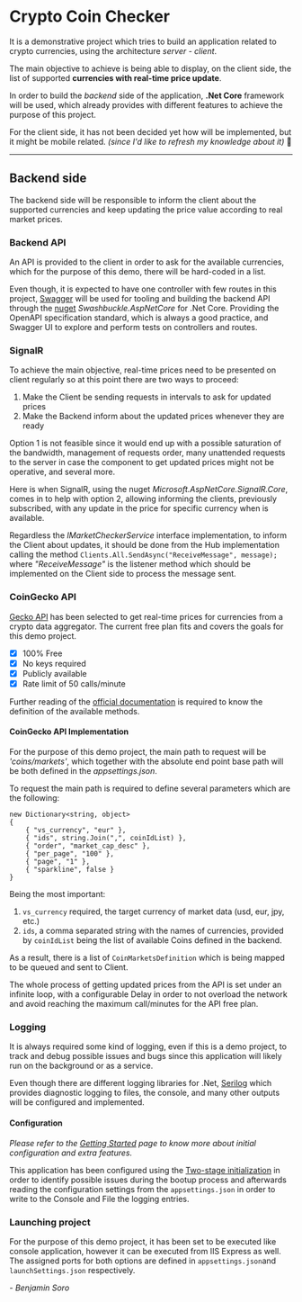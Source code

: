 ﻿# Crypto Coin Checker

It is a demonstrative project which tries to build an application related to crypto currencies, using the architecture *server - client*.

The main objective to achieve is being able to display, on the client side, the list of supported **currencies with real-time price update**.

In order to build the *backend* side of the application, **.Net Core** framework will be used, which already provides with different features to achieve the purpose of this project.

For the client side, it has not been decided yet how will be implemented, but it might be mobile related. *(since I'd like to refresh my knowledge about it)* 🙂

---
## Backend side
The backend side will be responsible to inform the client about the supported currencies and keep updating the price value according to real market prices.

### Backend API
An API is provided to the client in order to ask for the available currencies, which for the purpose of this demo, there will be hard-coded in a list.

Even though, it is expected to have one controller with few routes in this project, [Swagger](https://swagger.io/) will be used for tooling and building the backend API through the [nuget](https://www.nuget.org/packages/swashbuckle.aspnetcore/) *Swashbuckle.AspNetCore* for .Net Core. 
Providing the OpenAPI specification standard, which is always a good practice, and Swagger UI to explore and perform tests on controllers and routes.

### SignalR
To achieve the main objective, real-time prices need to be presented on client regularly so at this point there are two ways to proceed:

1. Make the Client be sending requests in intervals to ask for updated prices
2. Make the Backend inform about the updated prices whenever they are ready

Option 1 is not feasible since it would end up with a possible saturation of the bandwidth, management of requests order, many unattended requests to the server in case the component to get updated prices might not be operative, and several more.

Here is when SignalR, using the nuget *Microsoft.AspNetCore.SignalR.Core*, comes in to help with option 2, allowing informing the clients, previously subscribed, with any update in the price for specific currency when is available.

Regardless the *IMarketCheckerService* interface implementation, to inform the Client about updates, it should be done from the Hub implementation calling the method `Clients.All.SendAsync("ReceiveMessage", message);`
where *"ReceiveMessage"* is the listener method which should be implemented on the Client side to process the message sent.

### CoinGecko API
[Gecko API](https://www.coingecko.com/en/api) has been selected to get real-time prices for currencies from a crypto data aggregator.
The current free plan fits and covers the goals for this demo project.

- [x] 100% Free
- [x] No keys required
- [x] Publicly available
- [x] Rate limit of 50 calls/minute

Further reading of the [official documentation](https://www.coingecko.com/en/api/documentation) is required to know the definition of the available methods.

#### CoinGecko API Implementation
For the purpose of this demo project, the main path to request will be *'coins/markets'*, which together with the absolute end point base path will be both defined in the *appsettings.json*.

To request the main path is required to define several parameters which are the following:
```
new Dictionary<string, object>
{
    { "vs_currency", "eur" },
    { "ids", string.Join(",", coinIdList) },
    { "order", "market_cap_desc" },
    { "per_page", "100" },
    { "page", "1" },
    { "sparkline", false }
}
```
Being the most important:
1. `vs_currency` required, the target currency of market data (usd, eur, jpy, etc.)
2. `ids`, a comma separated string with the names of currencies, provided by `coinIdList` being the list of available Coins defined in the backend.

As a result, there is a list of `CoinMarketsDefinition` which is being mapped to be queued and sent to Client.

The whole process of getting updated prices from the API is set under an infinite loop, with a configurable Delay in order to not overload the network and avoid reaching the maximum call/minutes for the API free plan.

### Logging
It is always required some kind of logging, even if this is a demo project, to track and debug possible issues and bugs since this application will likely run on the background or as a service.

Even though there are different logging libraries for .Net, [Serilog](https://github.com/serilog/serilog) which provides diagnostic logging to files, the console, and many other outputs will be configured and implemented.
#### Configuration
*Please refer to the [Getting Started](https://github.com/serilog/serilog/wiki/Getting-Started) page to know more about initial configuration and extra features.*

This application has been configured using the [Two-stage initialization](https://github.com/serilog/serilog-aspnetcore#two-stage-initialization) in order to identify possible issues during the bootup process and afterwards reading the configuration settings from the `appsettings.json` in order to write to the Console and File the logging entries.

### Launching project
For the purpose of this demo project, it has been set to be executed like console application, however it can be executed from IIS Express as well.
The assigned ports for both options are defined in `appsettings.json`and `launchSettings.json` respectively. 

*- Benjamin Soro*